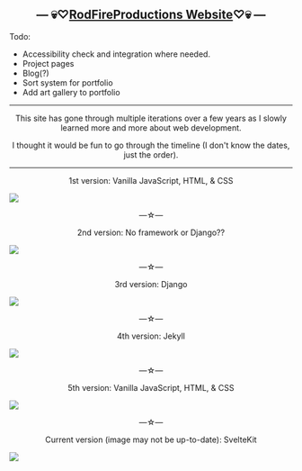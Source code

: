 <h2 align="center">— 💀♡<a target="_blank" href="https://deadinsideartist.art/">RodFireProductions Website</a>♡💀 —</h2>

Todo:
* Accessibility check and integration where needed.
* Project pages
* Blog(?)
* Sort system for portfolio
* Add art gallery to portfolio

<hr>

<p align="center">
  This site has gone through multiple iterations over a few years as I slowly learned more and more about web development.
</p>
<p align="center">
  I thought it would be fun to go through the timeline (I don't know the dates, just the order).
</p>

<hr>

<p align="center">
  1st version: Vanilla JavaScript, HTML, & CSS
</p>
<img src="https://deadinsideartist.art/oldsite1.png" align="center">
<p align="center">—☆—</p>

<p align="center">
  2nd version: No framework or Django??
</p>
<img src="https://deadinsideartist.art/oldsite2.png" align="center">
<p align="center">—☆—</p>

<p align="center">
  3rd version: Django
</p>
<img src="https://deadinsideartist.art/oldsite3.png" align="center">
<p align="center">—☆—</p>

<p align="center">
  4th version: Jekyll
</p>
<img src="https://deadinsideartist.art/oldsite4.png" align="center">
<p align="center">—☆—</p>

<p align="center">
  5th version: Vanilla JavaScript, HTML, & CSS
</p>
<img src="https://deadinsideartist.art/oldsite5.png" align="center">
<p align="center">—☆—</p>

<p align="center">
  Current version (image may not be up-to-date): SvelteKit
</p>
<img src="https://deadinsideartist.art/currentsite.png" align="center">
